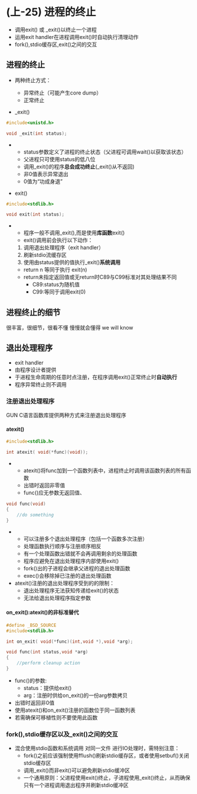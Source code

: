 # (上-25) 进程的终止
- 调用exit() 或 _exit()以终止一个进程
- 运用exit handler在进程调用exit()时自动执行清理动作
- fork(),stdio缓存区,exit()之间的交互

## 进程的终止
- 两种终止方式：
    - 异常终止（可能产生core dump）
    - 正常终止

- _exit()
```c
#include<unistd.h>

void _exit(int status);
```
-
    - status参数定义了进程的终止状态（父进程可调用wait()以获取该状态）
    - 父进程只可使用status的低八位
    - 调用_exit()的程序**总会成功终止**(_exit()从不返回)
    - 非0值表示异常退出
    - 0值为“功成身退”

- exit()
```c
#include<stdlib.h>

void exit(int status);
```
-
    - 程序一般不调用_exit(),而是使用**库函数**exit()
    - exit()调用前会执行以下动作：
    1. 调用退出处理程序（exit handler）
    2. 刷新stdio流缓存区
    3. 使用由status提供的值执行_exit()**系统调用**
    - return n 等同于执行 exit(n)
    - return未指定返回值或无return时C89与C99标准对其处理结果不同
        - C89:status为随机值
        - C99:等同于调用exit(0)

## 进程终止的细节
很丰富，很细节，很看不懂
慢慢就会懂得
we will know

## 退出处理程序
- exit handler
- 由程序设计者提供
- 于进程生命周期的任意时点注册，在程序调用exit()正常终止时**自动执行**
- 程序异常终止则不调用

### 注册退出处理程序
GUN C语言函数库提供两种方式来注册退出处理程序
#### atexit()
```c
#include<stdlib.h>

int atexit( void(*func)(void));
```
-
    - atexit()将func加到一个函数列表中，进程终止时调用该函数列表的所有函数
    - 出错时返回非零值
    - func()应无参数无返回值、
```c
void func(void)
{
    //do something
}
``` 
- 
   - 可以注册多个退出处理程序（包括一个函数多次注册）
   - 处理函数执行顺序与注册顺序相反
   - 有一个处理函数出错就不会再调用剩余的处理函数
   - 程序应避免在退出处理程序内部使用exit()
   - fork()出的子进程会继承父进程的退出处理函数
   - exec()会移除掉已注册的退出处理函数 
- atexit()注册的退出处理程序受到的的限制：
    - 退出处理程序无法获知传递给exit()的状态
    - 无法给退出处理程序指定参数

#### on_exit():atexit()的非标准替代
```c
#define _BSD_SOURCE
#include<stdlib.h>

int on_exit( void(*func)(int,void *),void *arg);
```
```c
void func(int status,void *arg)
{
    //perform cleanup action
}
```
- func()的参数:
    - status：提供给exit()
    - arg：注册时供给on_exit()的一份arg参数拷贝
- 出错时返回非0值
- 使用atexit()和on_exit()注册的函数位于同一函数列表
- 若需确保可移植性则不要使用此函数

### fork(),stdio缓存区以及_exit()之间的交互
- 混合使用stdio函数和系统调用 对同一文件 进行IO处理时，需特别注意：
    - fork()之前应该强制使用fflush()刷新stdio缓存区，或者使用setbuf()关闭stdio缓存区
    - 调用_exit()而非exit()可以避免刷新stdio缓冲区
    - 一个通用原则：父进程使用exit()终止，子进程使用_exit()终止，从而确保只有一个进程调用退出程序并刷新stdio缓冲区

